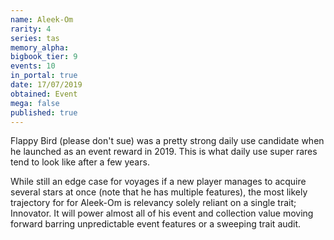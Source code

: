 ```yaml
---
name: Aleek-Om
rarity: 4
series: tas
memory_alpha:
bigbook_tier: 9
events: 10
in_portal: true
date: 17/07/2019
obtained: Event
mega: false
published: true
---
```


Flappy Bird (please don't sue) was a pretty strong daily use candidate when he launched as an event reward in 2019. This is what daily use super rares tend to look like after a few years.

While still an edge case for voyages if a new player manages to acquire several stars at once (note that he has multiple features), the most likely trajectory for for Aleek-Om is relevancy solely reliant on a single trait; Innovator. It will power almost all of his event and collection value moving forward barring unpredictable event features or a sweeping trait audit.
